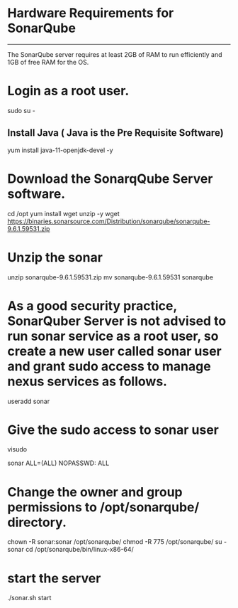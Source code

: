 # Hardware Requirements for SonarQube
----------------------------------------------------
The SonarQube server requires at least 2GB of RAM to run efficiently and 1GB of free RAM for the OS.

# Login as a root user.
sudo su -
 
Install Java ( Java is the Pre Requisite Software)
--------------------------------------------------------------
yum install java-11-openjdk-devel -y

# Download the SonarqQube Server software.
cd /opt
yum install wget unzip -y
wget https://binaries.sonarsource.com/Distribution/sonarqube/sonarqube-9.6.1.59531.zip
# Unzip the sonar
unzip sonarqube-9.6.1.59531.zip
mv sonarqube-9.6.1.59531 sonarqube


# As a good security practice, SonarQuber Server is not advised to run sonar service as a root user, so create a new user called sonar user  and grant sudo access to manage nexus services as follows.
useradd sonar

# Give the sudo access to sonar user
visudo

sonar   ALL=(ALL)       NOPASSWD: ALL

# Change the owner and group permissions to /opt/sonarqube/ directory.
chown -R sonar:sonar /opt/sonarqube/
chmod -R 775 /opt/sonarqube/
su - sonar
cd /opt/sonarqube/bin/linux-x86-64/
# start the server
./sonar.sh start
